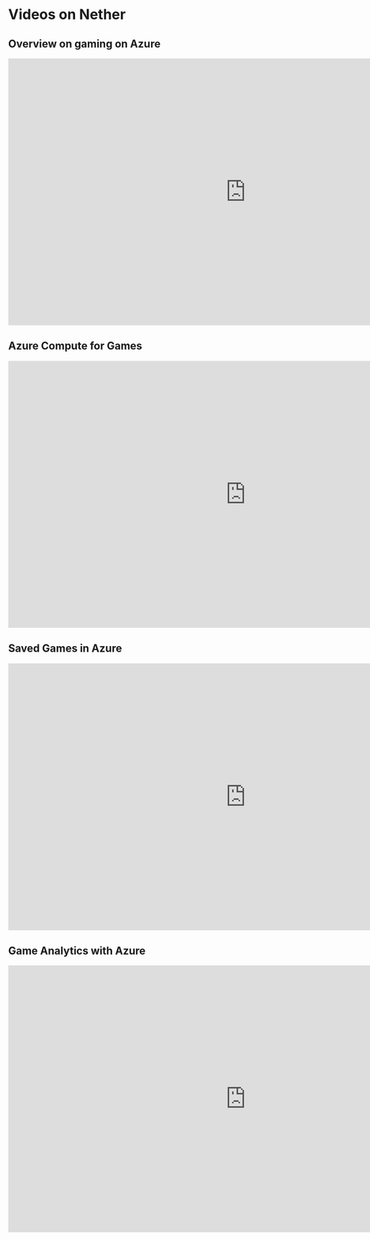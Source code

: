 # Videos on Nether

## Overview on gaming on Azure

<iframe src="https://channel9.msdn.com/Series/Gaming-Services-on-Azure/1-Overview/player" width="960" height="540" allowFullScreen frameBorder="0"></iframe>

## Azure Compute for Games

<iframe src="https://channel9.msdn.com/Series/Gaming-Services-on-Azure/2-Azure-Compute-for-Games/player" width="960" height="540" allowFullScreen frameBorder="0"></iframe>

## Saved Games in Azure

<iframe src="https://channel9.msdn.com/Series/Gaming-Services-on-Azure/3-Saved-Games-in-Azure/player" width="960" height="540" allowFullScreen frameBorder="0"></iframe>

## Game Analytics with Azure

<iframe src="https://channel9.msdn.com/Series/Gaming-Services-on-Azure/4-Game-Analytics-with-Azure/player" width="960" height="540" allowFullScreen frameBorder="0"></iframe>